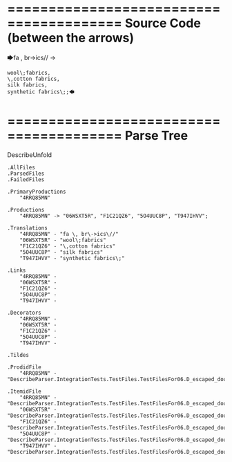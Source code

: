 ========================================
Source Code (between the arrows)
========================================

🡆fa \, br\->ics\// ->

    wool\;fabrics,
    \,cotton fabrics,
    silk fabrics,
    synthetic fabrics\;;🡄

========================================
Parse Tree
========================================
DescribeUnfold

    .AllFiles
    .ParsedFiles
    .FailedFiles

    .PrimaryProductions
        "4RRQ85MN" 

    .Productions
        "4RRQ85MN" -> "06WSXT5R", "F1C21QZ6", "5O4UUC8P", "T947IHVV";

    .Translations
        "4RRQ85MN" - "fa \, br\->ics\//"
        "06WSXT5R" - "wool\;fabrics"
        "F1C21QZ6" - "\,cotton fabrics"
        "5O4UUC8P" - "silk fabrics"
        "T947IHVV" - "synthetic fabrics\;"

    .Links
        "4RRQ85MN" - 
        "06WSXT5R" - 
        "F1C21QZ6" - 
        "5O4UUC8P" - 
        "T947IHVV" - 

    .Decorators
        "4RRQ85MN" - 
        "06WSXT5R" - 
        "F1C21QZ6" - 
        "5O4UUC8P" - 
        "T947IHVV" - 

    .Tildes

    .ProdidFile
        "4RRQ85MN" - "DescribeParser.IntegrationTests.TestFiles.TestFilesFor06.D_escaped_double_characters2.ds"

    .ItemidFile
        "4RRQ85MN" - "DescribeParser.IntegrationTests.TestFiles.TestFilesFor06.D_escaped_double_characters2.ds"
        "06WSXT5R" - "DescribeParser.IntegrationTests.TestFiles.TestFilesFor06.D_escaped_double_characters2.ds"
        "F1C21QZ6" - "DescribeParser.IntegrationTests.TestFiles.TestFilesFor06.D_escaped_double_characters2.ds"
        "5O4UUC8P" - "DescribeParser.IntegrationTests.TestFiles.TestFilesFor06.D_escaped_double_characters2.ds"
        "T947IHVV" - "DescribeParser.IntegrationTests.TestFiles.TestFilesFor06.D_escaped_double_characters2.ds"

